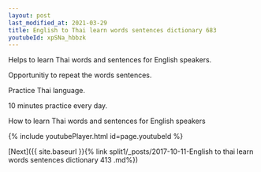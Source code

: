 ```yaml
---
layout: post
last_modified_at: 2021-03-29
title: English to Thai learn words sentences dictionary 683 
youtubeId: xpSNa_hbbzk
---
```

 
 
Helps to learn Thai words and sentences for English speakers.

Opportunitiy to repeat the words sentences. 

Practice Thai language. 
 
10 minutes practice every day. 
 
How to learn Thai words and sentences for English speakers 
 
{% include youtubePlayer.html id=page.youtubeId %}
 
 
[Next]({{ site.baseurl }}{% link  split1/_posts/2017-10-11-English to thai learn words sentences dictionary 413 .md%})
 
